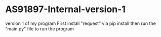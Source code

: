 # AS91897-Internal-version-1
version 1 of my program
First install "request" via pip install then run the "main.py" file to run the program
